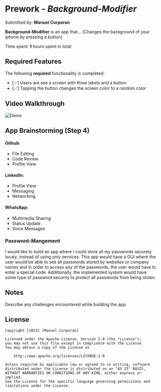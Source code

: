 # Prework - *Background-Modifier*

Submitted by: **Manuel Corporan**

**Background-Modifier** is an app that... [Changes the background of your iphone by pressing a button] 

Time spent: **1** hours spent in total

## Required Features

The following **required** functionality is completed:

- [✅] Users are see a screen with three labels and a button
- [✅] Tapping the button changes the screen color to a random color
 
## Video Walkthrough

![Demo](B-M.gif)

## App Brainstorming (Step 4)

#### Github:
* File Editing
* Code Review
* Profile View
#### LinkedIn:
* Profile View
* Messaging
* Networking
#### WhatsApp:
* Multimedia Sharing
* Status Update
* Voice Messages
### Password-Mangement
I would like to build an app where I could store all my passwords securely localy, instead of using only services. This app would have a GUI where the user would be able to see all passwords stored by websites or company names and in order to access any of the passwords, the user would have to enter a special code. Additionally, the implemented system would have some type of password security to protect all passwords from being stolen.
## Notes

Describe any challenges encountered while building the app.

## License

    Copyright [2023] [Manuel Corporan]

    Licensed under the Apache License, Version 2.0 (the "License");
    you may not use this file except in compliance with the License.
    You may obtain a copy of the License at

        http://www.apache.org/licenses/LICENSE-2.0

    Unless required by applicable law or agreed to in writing, software
    distributed under the License is distributed on an "AS IS" BASIS,
    WITHOUT WARRANTIES OR CONDITIONS OF ANY KIND, either express or implied.
    See the License for the specific language governing permissions and
    limitations under the License.

